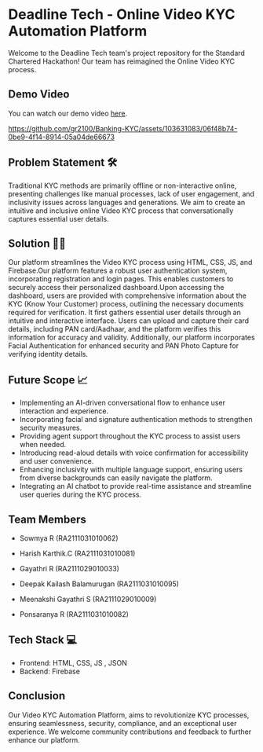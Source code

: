 # Deadline Tech - Online Video KYC Automation Platform

Welcome to the Deadline Tech team's project repository for the Standard Chartered Hackathon! Our team has reimagined the Online Video KYC process. 

## Demo Video
You can watch our demo video [here](https://screenrec.com/share/DSULgq5yY8).


https://github.com/gr2100/Banking-KYC/assets/103631083/06f48b74-0be9-4f14-8914-05a04de66673



## Problem Statement 🛠️
Traditional KYC methods are primarily offline or non-interactive online, presenting challenges like manual processes, lack of user engagement, and inclusivity issues across languages and generations. We aim to create an intuitive and inclusive online Video KYC process that conversationally captures essential user details.

## Solution 💪🏽
Our platform streamlines the Video KYC process using HTML, CSS, JS, and Firebase.Our platform features a robust user authentication system, incorporating registration and login pages. This enables customers to securely access their personalized dashboard.Upon accessing the dashboard, users are provided with comprehensive information about the KYC (Know Your Customer) process, outlining the necessary documents required for verification. It first gathers essential user details through an intuitive and interactive interface. Users can upload and capture their card details, including PAN card/Aadhaar, and the platform verifies this information for accuracy and validity. Additionally, our platform incorporates Facial Authentication for enhanced security and PAN Photo Capture for verifying identity details.

## Future Scope 📈
- Implementing an AI-driven conversational flow to enhance user interaction and experience.
- Incorporating facial and signature authentication methods to strengthen security measures.
- Providing agent support throughout the KYC process to assist users when needed.
- Introducing read-aloud details with voice confirmation for accessibility and user convenience.
- Enhancing inclusivity with multiple language support, ensuring users from diverse backgrounds can easily navigate the platform.
- Integrating an AI chatbot to provide real-time assistance and streamline user queries during the KYC process.

## Team Members
- Sowmya R (RA2111031010062)

- Harish Karthik.C (RA2111031010081)

- Gayathri R (RA2111029010033)

- Deepak Kailash Balamurugan (RA2111031010095)

- Meenakshi Gayathri S (RA2111029010009)

- Ponsaranya R (RA2111031010082)

## Tech Stack 💻
- Frontend: HTML, CSS, JS , JSON
- Backend: Firebase

## Conclusion
Our Video KYC Automation Platform, aims to revolutionize KYC processes, ensuring seamlessness, security, compliance, and an exceptional user experience. We welcome community contributions and feedback to further enhance our platform.

